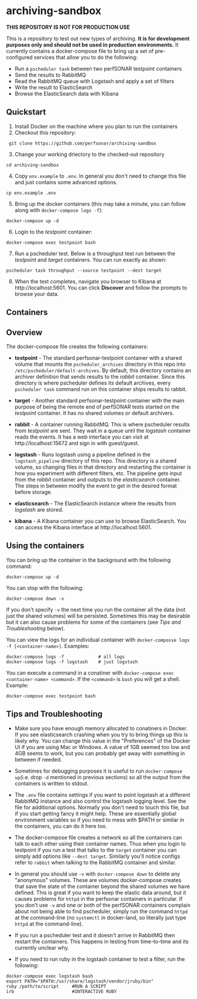 # archiving-sandbox

**THIS REPOSITORY IS NOT FOR PRODUCTION USE**

This is a repository to test out new types of archiving. **It is for development purposes only and should not be used in production environments.**  It currently contains a docker-compose file to bring up a set of pre-configured services that allow you to do the following:

 - Run a `pscheduler task` between two perfSONAR testpoint containers
 - Send the results to RabbitMQ
 - Read the RabbitMQ queue with Logstash and apply a set of filters
 - Write the result to ElasticSearch
 - Browse the ElasticSearch data with Kibana
 
## Quickstart

1. Install Docker on the machine where you plan to run the containers
2. Checkout this repository:
```
 git clone https://github.com/perfsonar/archiving-sandbox
```
3. Change your working driectory to the checked-out repository
```
cd archiving-sandbox

```
4. Copy `env.example` to `.env`. In general you don't need to change this file and just contains some advanced options.
```
cp env.example .env

```
5. Bring up the docker containers (this may take a minute, you can follow along with `docker-compose logs -f`):
```
docker-compose up -d
```
6. Login to the *testpoint* container:
```
docker-compose exec testpoint bash
```
7. Run a pscheduler test. Below is a throughput test run between the *testpoint* and *target* containers. You can run exactly as shown:
```
pscheduler task throughput --source testpoint --dest target
```
8. When the test completes, navigate you browser to Kibana at http://localhost:5601. You can click **Discover** and follow the prompts to browse your data.

## Containers

## Overview

The docker-compose file creates the following containers:

- **testpoint** - The standard perfsonar-testpoint container with a shared volume that mounts the `pscheduler_archives` directory in this repo into `/etc/pscheduler/default-archives`. By default, this directory contains an archiver definition that sends results to the *rabbit* container. Since this directory is where pscheduler defines its default archives, every `pscheduler task` command run on this container ships results to rabbit. 

- **target** - Another standard perfsonar-testpoint container with the main purpose of being the remote end of perfSONAR tests started on the *testpoint* container. It has no shared volumes or default archivers. 

- **rabbit** - A container running RabbitMQ. This is where pscheduler results from *testpoint* are sent. They wait in a queue until the *logstash* container reads the events. It has a web interface you can visit at http://localhost:15672 and sign in with guest/guest.

- **logstash** - Runs logstash using a pipeline defined in the `logstash_pipeline` directory of this repo. This directory is a shared volume, so changing files in that directory and restarting the container is how you experiment with different filters, etc. The pipeline gets input from the *rabbit* container and outputs to the *elasticsearch* container. The steps in between modify the event to get in the desired format before storage.

- **elasticsearch** - The ElasticSearch instance where the results from *logstash* are stored.

- **kibana** - A Kibana container you can use to browse ElasticSearch. You can access the Kibana interface at http://localhost:5601.

## Using the containers

You can bring up the container in the background with the following command:

```
docker-compose up -d
```
You can stop with the following:

```
docker-compose down -v
```

If you don't specify `-v` the next time you run the container all the data (not just the shared volumes) will be persisted. Sometimes this may be desirable but it can also cause problems for some of the containers (see *Tips and Troubleshooting* below).

You can view the logs for an individual container with `docker-composse logs -f [<container-name>]`. Examples:

```
docker-compose logs -f             # all logs
docker-compose logs -f logstash    # just logstash
```

You can execute a command in a conatiner with `docker-compose exec <container-name> <command>`. If the `<command>` is `bash` you will get a shell. Example:

```
docker-compose exec testpoint bash

```

## Tips and Troubleshooting

- Make sure you have enough memory allocated to conatiners in Docker. If you see elasticsearch crashing when you try to bring things up this is likely why. You can change this value in the "Preferences" of the Docker UI if you are using Mac or Windows. A value of 1GB seemed too low and 4GB seems to work, but you can probably get away with something in between if needed. 

- Sometimes for debugging purposes it is useful to run `docker-compose up`(i.e. drop `-d` mentioned in previous sections) so all the output from the containers is written to stdout. 

- The `.env` file contains settings if you want to point logstash at a different RabbitMQ instance and also control the logstash logging level. See the file for additional options.  Normally you don't need to touch this file, but if you start getting fancy it might help. These are essentially global environment variables so if you need to mess with $PATH or similar in the containers, you can do it here too. 

- The docker-compose file creates a network so all the containers can talk to each other using their container names. Thus when you login to testpoint if you run a test that talks to the `target` container you can simply add options like `--dest target`. Similarly you'll notice configs refer to `rabbit` when talking to the RabbitMQ container and similar.  

- In general you should use `-v` with `docker-compose down` to delete any "anonymous" volumes. These are volumes docker-compose creates that save the state of the container beyond the shared volumes we have defined. This is great if you want to keep the elastic data around, but it causes problems for `httpd` in the perfsonar containers in particular. If you don't use `-v` and one or both of the perfSONAR containers complain about not being able to find pscheduler, simply run the command `httpd` at the command-line (no `systemctl` in docker-land, so literally just type `httpd` at the command-line). 

- If you run a pscheduler test and it doesn't arrive in RabbitMQ then restart the containers. This happens in testing from time-to-time and its currently unclear why.  

- If you need to run ruby in the logstash container to test a filter, run the following:
```
docker-compose exec logstash bash
export PATH="$PATH:/usr/share/logstash/vendor/jruby/bin"
ruby /path/to/script     #RUN A SCRIPT
irb                      #INTERACTIVE RUBY
```




